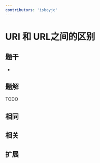 ```yaml
---
contributors: 'isboyjc'
---
```


# URI 和 URL之间的区别


## 题干

- 



## 题解

<!-- ::: details 点我查看题解 -->

  TODO

<!-- ::: -->



## 相同


## 相关


## 扩展

